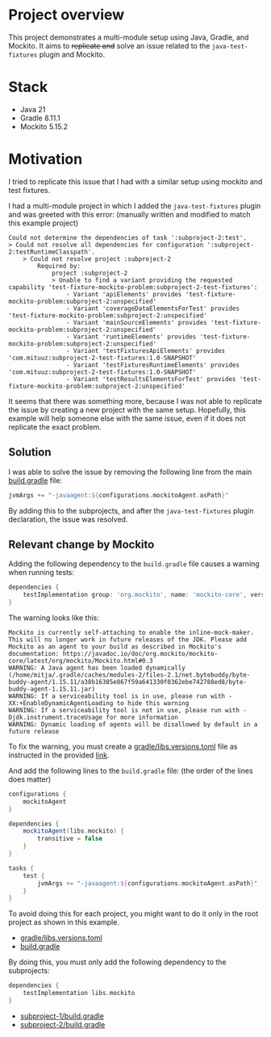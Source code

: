 # Project overview
This project demonstrates a multi-module setup using Java, Gradle, and Mockito. 
It aims to ~~replicate and~~ solve an issue related to the `java-test-fixtures` plugin and Mockito.

# Stack
- Java 21
- Gradle 8.11.1
- Mockito 5.15.2

# Motivation
I tried to replicate this issue that I had with a similar setup using mockito and test fixtures.

I had a multi-module project in which I added the `java-test-fixtures` plugin and was greeted with this error: 
(manually written and modified to match this example project)
```
Could not determine the dependencies of task ':subproject-2:test'.
> Could not resolve all dependencies for configuration ':subproject-2:testRuntimeClasspath'.
    > Could not resolve project :subproject-2
        Required by:
            project :subproject-2
            > Unable to find a variant providing the requested capability 'test-fixture-mockito-problem:subproject-2-test-fixtures':
                - Variant 'apiElements' provides 'test-fixture-mockito-problem:subproject-2:unspecified'
                - Variant 'coverageDataElementsForTest' provides 'test-fixture-mockito-problem:subproject-2:unspecified'
                - Variant 'mainSourceElements' provides 'test-fixture-mockito-problem:subproject-2:unspecified'
                - Variant 'runtimeElements' provides 'test-fixture-mockito-problem:subproject-2:unspecified'
                - Variant 'testFixturesApiElements' provides 'com.mituuz:subproject-2-test-fixtures:1.0-SNAPSHOT'
                - Variant 'testFixturesRuntimeElements' provides 'com.mituuz:subproject-2-test-fixtures:1.0-SNAPSHOT'
                - Variant 'testResultsElementsForTest' provides 'test-fixture-mockito-problem:subproject-2:unspecified'
```

It seems that there was something more, 
because I was not able to replicate the issue by creating a new project with the same setup.
Hopefully, this example will help someone else with the same issue, even if it does not replicate the exact problem.

## Solution
I was able to solve the issue by removing the following line from the main [build.gradle](build.gradle) file:
```groovy
jvmArgs += "-javaagent:${configurations.mockitoAgent.asPath}"
```

By adding this to the subprojects, and after the `java-test-fixtures` plugin declaration, the issue was resolved.

## Relevant change by Mockito
Adding the following dependency to the `build.gradle` file causes a warning when running tests:
```groovy
dependencies {
    testImplementation group: 'org.mockito', name: 'mockito-core', version: '5.15.2'
}
```

The warning looks like this:
```
Mockito is currently self-attaching to enable the inline-mock-maker. This will no longer work in future releases of the JDK. Please add Mockito as an agent to your build as described in Mockito's documentation: https://javadoc.io/doc/org.mockito/mockito-core/latest/org/mockito/Mockito.html#0.3
WARNING: A Java agent has been loaded dynamically (/home/mitja/.gradle/caches/modules-2/files-2.1/net.bytebuddy/byte-buddy-agent/1.15.11/a38b16385e867f59a641330f0362ebe742788ed8/byte-buddy-agent-1.15.11.jar)
WARNING: If a serviceability tool is in use, please run with -XX:+EnableDynamicAgentLoading to hide this warning
WARNING: If a serviceability tool is not in use, please run with -Djdk.instrument.traceUsage for more information
WARNING: Dynamic loading of agents will be disallowed by default in a future release
```

To fix the warning, you must create a [gradle/libs.versions.toml](gradle/libs.versions.toml) file as instructed in the 
provided [link](https://javadoc.io/doc/org.mockito/mockito-core/latest/org/mockito/Mockito.html#0.3).

And add the following lines to the `build.gradle` file: (the order of the lines does matter)
```groovy
configurations {
    mockitoAgent
}

dependencies {
    mockitoAgent(libs.mockito) {
        transitive = false
    }
}

tasks {
    test {
        jvmArgs += "-javaagent:${configurations.mockitoAgent.asPath}"
    }
}
```

To avoid doing this for each project, you might want to do it only in the root project as shown in this example.

- [gradle/libs.versions.toml](gradle/libs.versions.toml)
- [build.gradle](build.gradle)

By doing this, you must only add the following dependency to the subprojects:
```groovy
dependencies {
    testImplementation libs.mockito
}
```

- [subproject-1/build.gradle](subproject-1/build.gradle)
- [subproject-2/build.gradle](subproject-2/build.gradle)
